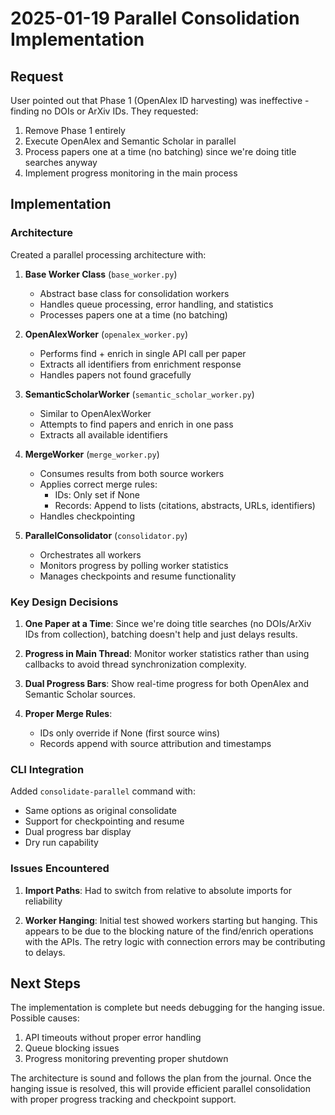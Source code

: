 # 2025-01-19 Parallel Consolidation Implementation

## Request
User pointed out that Phase 1 (OpenAlex ID harvesting) was ineffective - finding no DOIs or ArXiv IDs. They requested:
1. Remove Phase 1 entirely
2. Execute OpenAlex and Semantic Scholar in parallel
3. Process papers one at a time (no batching) since we're doing title searches anyway
4. Implement progress monitoring in the main process

## Implementation

### Architecture
Created a parallel processing architecture with:

1. **Base Worker Class** (`base_worker.py`)
   - Abstract base class for consolidation workers
   - Handles queue processing, error handling, and statistics
   - Processes papers one at a time (no batching)

2. **OpenAlexWorker** (`openalex_worker.py`)
   - Performs find + enrich in single API call per paper
   - Extracts all identifiers from enrichment response
   - Handles papers not found gracefully

3. **SemanticScholarWorker** (`semantic_scholar_worker.py`)
   - Similar to OpenAlexWorker
   - Attempts to find papers and enrich in one pass
   - Extracts all available identifiers

4. **MergeWorker** (`merge_worker.py`)
   - Consumes results from both source workers
   - Applies correct merge rules:
     - IDs: Only set if None
     - Records: Append to lists (citations, abstracts, URLs, identifiers)
   - Handles checkpointing

5. **ParallelConsolidator** (`consolidator.py`)
   - Orchestrates all workers
   - Monitors progress by polling worker statistics
   - Manages checkpoints and resume functionality

### Key Design Decisions

1. **One Paper at a Time**: Since we're doing title searches (no DOIs/ArXiv IDs from collection), batching doesn't help and just delays results.

2. **Progress in Main Thread**: Monitor worker statistics rather than using callbacks to avoid thread synchronization complexity.

3. **Dual Progress Bars**: Show real-time progress for both OpenAlex and Semantic Scholar sources.

4. **Proper Merge Rules**:
   - IDs only override if None (first source wins)
   - Records append with source attribution and timestamps

### CLI Integration
Added `consolidate-parallel` command with:
- Same options as original consolidate
- Support for checkpointing and resume
- Dual progress bar display
- Dry run capability

### Issues Encountered

1. **Import Paths**: Had to switch from relative to absolute imports for reliability

2. **Worker Hanging**: Initial test showed workers starting but hanging. This appears to be due to the blocking nature of the find/enrich operations with the APIs. The retry logic with connection errors may be contributing to delays.

## Next Steps

The implementation is complete but needs debugging for the hanging issue. Possible causes:
1. API timeouts without proper error handling
2. Queue blocking issues
3. Progress monitoring preventing proper shutdown

The architecture is sound and follows the plan from the journal. Once the hanging issue is resolved, this will provide efficient parallel consolidation with proper progress tracking and checkpoint support.
